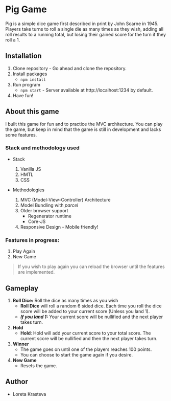 # Pig Game

Pig is a simple dice game first described in print by John Scarne in 1945. Players take turns to roll a single die as many times as they wish, adding all roll results to a running total, but losing their gained score for the turn if they roll a 1.

## Installation 
1. Clone repository - Go ahead and clone the repository.
2. Install packages 
    * `npm install`
3. Run program
    * `npm start` - Server available at http://localhost:1234 by default.
4. Have fun!


## About this game
I built this game for fun and to practice the MVC architecture. You can play the game, but keep in mind that the game is still in development and lacks some features.

### Stack and methodology used
* Stack
    1. Vanilla JS
    2. HMTL
    3. CSS

* Methodologies
    1. MVC (Model-View-Controller) Architecture
    2. Model Bundling with *parcel*
    3. Older browser support 
        * Regenerator runtime
        * Core-JS
    4. Responsive Design - Mobile friendly!
        

### Features in progress:
1. Play Again
2. New Game

> If you wish to play again you can reload the browser until the features are implemented.

## Gameplay

1. **Roll Dice:** Roll the dice as many times as you wish
    * **Roll Dice** will roll a random 6 sided dice. Each time you roll the dice score will be added to your current score (Unless you land 1).
    * ***If you land 1:*** Your current score will be nullified and the next player takes turn.
2. **Hold**
    * **Hold**: Hold will add your current score to your total score. The current score will be nullified and then the next player takes turn.
3. **Winner** 
    * The game goes on until one of the players reaches 100 points.
    * You can choose to start the game again if you desire.
4. **New Game**
    * Resets the game.
 
 ## Author
 * Loreta Krasteva